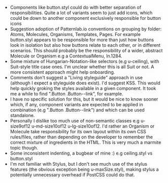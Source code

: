  - Components like button.styl could do with better separation of responsibilities. Quite a lot of variants seem to just add icons, which could be down to another component exclusively responsible for button icons
 - Suggestion adoption of Patternlab.io conventions on grouping by folder: Atoms, Molecules, Organisms, Templates, Pages. For example button.styl appears to be responsible for more than just how buttons look in isolation but also how buttons relate to each other, or in different scenarios. This should probably be the responsibility of a wider, abstract Molecule or Organism e.g a ContextualMenu, ln.1284.
 - Some mixture of Hungarian-Notation-like selectors (e.g u-ceiling), with Suit-style title case ones. I'm unclear whether this is all Suit or not. A more consistent approach might help onboarding.
 - Comments don't suggest a "Living styleguide" approach in use (although I expect a styleguide does exist). I'd suggest KSS. This would help quickly groking the styles available in a given component. It took me a while to find ".Button .Button--link", for example.
 - I have no specific solution for this, but it would be nice to know sooner which, if any, component variants are expected to be applied in combination (e.g ".Button .Button--link") and which can be used standalone.
 - Personally I dislike too much use of non-semantic classes e.g u-size9of12 u-md-size10of12 u-lg-size10of12. I'd rather an Organism or Molecule take responsibility for its own layout within its own CSS rules/files, rather than depending on the developer to remember the correct mixture of ingredients in the HTML. This is very much a marmite topic though.
 - Some inconsistent indenting, a bugbear of mine :) e.g ceiling.styl vs button.styl
 - I'm not familiar with Stylus, but I don't see much use of the stylus features (the obvious exception being u-maxSize.styl), making stylus a potentially unnecessary overhead if PostCSS could do that.

